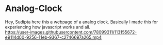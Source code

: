 # Analog-Clock
Hey, Sudipta here this a webpage of a analog clock. Basically I made this for experiencing how javascript works and all. 
<br>
https://user-images.githubusercontent.com/78099311/113155672-e9114d00-9256-11eb-9367-c2746697a265.mp4
